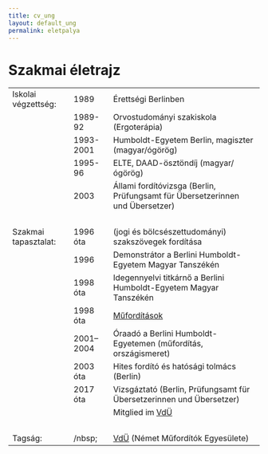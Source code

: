 ```yaml
---
title: cv_ung
layout: default_ung
permalink: eletpalya
---
```

<h1>Szakmai életrajz</h1>
<table cellpadding=5 border=0>
<tr><td>Iskolai végzettség:</td><td>1989</td><td>Érettségi Berlinben</td></tr>
<tr><td> </td><td>1989-92</td><td>Orvostudományi szakiskola (Ergoterápia)</td></tr>
<tr><td> </td><td>1993-2001</td><td>Humboldt-Egyetem Berlin, magiszter (magyar/ógörög)</td></tr>
<tr><td> </td><td>1995-96</td><td>ELTE, DAAD-ösztöndíj (magyar/ógörög)</td></tr>
<tr><td> </td><td>2003</td><td>Állami fordítóvizsga (Berlin, Prüfungsamt für Übersetzerinnen und Übersetzer)</td></tr>
<tr><td>&nbsp;</td></tr>
<tr><td>Szakmai tapasztalat:</td><td>1996 óta</td><td>(jogi és bölcsészettudományi) szakszövegek fordítása</td></tr>
<tr><td> </td><td>1996</td><td>Demonstrátor a Berlini Humboldt-Egyetem Magyar Tanszékén</td></tr>
<tr><td> </td><td>1998 óta</td><td>Idegennyelvi titkárnő a Berlini Humboldt-Egyetem Magyar Tanszékén</td></tr>
 <tr><td> </td><td>1998 óta</td><td><a href="publikationen_ung">Műfordítások</a></td></tr>
<tr><td> </td><td>2001–2004</td><td>Óraadó a Berlini Humboldt-Egyetemen (műfordítás, országismeret)</td></tr>
<tr><td>&nbsp;</td><td style="vertical-align:top;">2003 óta</td><td>Hites fordító és hatósági tolmács (Berlin)</td>   
<tr><td>&nbsp;</td><td style="vertical-align:top;">2017 óta</td><td>Vizsgáztató (Berlin, Prüfungsamt für Übersetzerinnen und Übersetzer)</td>    
<tr><td>&nbsp;</td><td>&nbsp;</td><td>Mitglied im <a href="https://literaturuebersetzer.de/">VdÜ</a></td></tr>
<tr><td>&nbsp;</td></tr>
<tr><td>Tagság:</td><td>/nbsp;</td><td><a href="https://literaturuebersetzer.de/">VdÜ</a> (Német Műfordítók Egyesülete)</td></tr>
